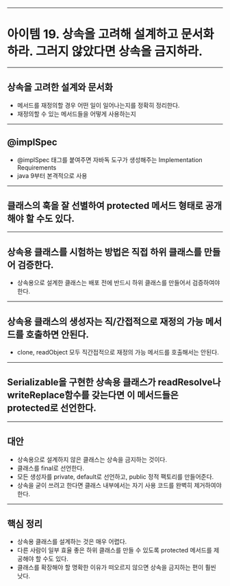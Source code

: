 
---
# 아이템 19. 상속을 고려해 설계하고 문서화하라. 그러지 않았다면 상속을 금지하라.

---
## 상속을 고려한 설계와 문서화
- 메서드를 재정의할 경우 어떤 일이 일어나는지를 정확히 정리한다.
- 재정의할 수 있는 메서드들을 어떻게 사용하는지

---
## @implSpec
- @implSpec 태그를 붙여주면 자바독 도구가 생성해주는 Implementation Requirements
- java 9부터 본격적으로 사용

---
## 클래스의 훅을 잘 선별하여 protected 메서드 형태로 공개해야 할 수도 있다.
---
## 상속용 클래스를 시험하는 방법은 직접 하위 클래스를 만들어 검증한다.
- 상속용으로 설계한 클래스는 배포 전에 반드시 하위 클래스를 만들어서 검증하여야 한다.


---
## 상속용 클래스의 생성자는 직/간접적으로 재정의 가능 메서드를 호출하면 안된다.
- clone, readObject 모두 직간접적으로 재정의 가능 메서드를 호출해서는 안된다.

---
## Serializable을 구현한 상속용 클래스가 readResolve나 writeReplace함수를 갖는다면 이 메서드들은 protected로 선언한다.

---
## 대안
- 상속용으로 설계하지 않은 클래스는 상속을 금지하는 것이다.
- 클래스를 final로 선언한다.
- 모든 생성자를 private, default로 선언하고, public 정적 팩토리를 만들어준다.
- 상속을 굳이 쓰려고 한다면 클래스 내부에서는 자기 사용 코드를 완벽히 제거하여야 한다.

---
## 핵심 정리
- 상속용 클래스를 설계하는 것은 매우 어렵다.
- 다른 사람이 일부 효율 좋은 하위 클래스를 만들 수 있도록 protected 메서드를 제공해야 할 수도 있다.
- 클래스를 확장해야 할 명확한 이유가 떠오르지 않으면 상속을 금지하는 편이 훨씬 낫다.
